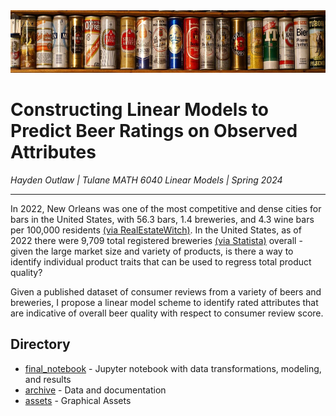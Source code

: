 <img src="https://raw.githubusercontent.com/outlawhayden/beer-model/main/assets/beer_big.jpg" width="1600" height="100" />

# Constructing Linear Models to Predict Beer Ratings on Observed Attributes
*Hayden Outlaw | Tulane MATH 6040 Linear Models | Spring 2024*

---------------
In 2022, New Orleans was one of the most competitive and dense cities for bars in the United States, with 56.3 bars, 1.4 breweries, and 4.3 wine bars per 100,000 residents [(via RealEstateWitch)](https://budgetbranders.com/blog/2020-drinking-statistics-and-habits-trends-you-can-expect-for-your-bar-business/). In the United States, as of 2022 there were 9,709 total registered breweries [(via Statista)](https://www.statista.com/topics/1654/beer-industry-in-the-united-states/#topicOverview) overall - given the large market size and variety of products, is there a way to identify individual product traits that can be used to regress total product quality?

Given a published dataset of consumer reviews from a variety of beers and breweries, I propose a linear model scheme to identify rated attributes that are indicative of overall beer quality with respect to consumer review score.

## Directory
- [final_notebook](final_notebook.ipynb) - Jupyter notebook with data transformations, modeling, and results
- [archive](/archive) - Data and documentation
- [assets](/assets) - Graphical Assets
